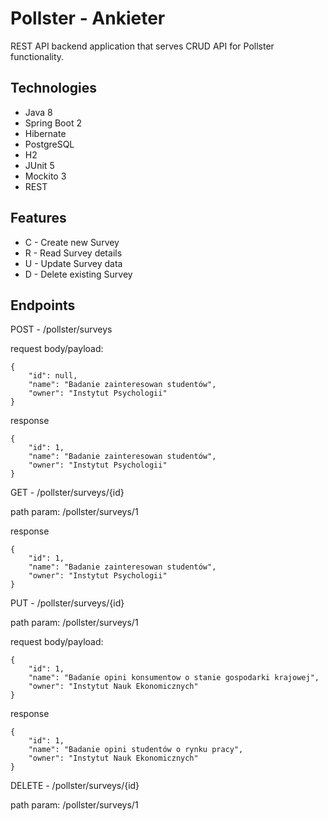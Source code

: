 # Pollster - Ankieter
REST API backend application that serves CRUD API for Pollster functionality.

## Technologies

* Java 8
* Spring Boot 2
* Hibernate
* PostgreSQL
* H2
* JUnit 5
* Mockito 3
* REST

## Features

* C - Create new Survey
* R - Read Survey details
* U - Update Survey data
* D - Delete existing Survey

## Endpoints

POST - /pollster/surveys

request body/payload: 
````
{
    "id": null,
    "name": "Badanie zainteresowan studentów",
    "owner": "Instytut Psychologii"
}
````
response
````
{
    "id": 1,
    "name": "Badanie zainteresowan studentów",
    "owner": "Instytut Psychologii"
}
````

GET - /pollster/surveys/{id}

path param: /pollster/surveys/1

response
````
{
    "id": 1,
    "name": "Badanie zainteresowan studentów",
    "owner": "Instytut Psychologii"
}
````

PUT - /pollster/surveys/{id}

path param: /pollster/surveys/1

request body/payload: 
````
{
    "id": 1,
    "name": "Badanie opini konsumentow o stanie gospodarki krajowej",
    "owner": "Instytut Nauk Ekonomicznych"
}
````
response
````
{
    "id": 1,
    "name": "Badanie opini studentów o rynku pracy",
    "owner": "Instytut Nauk Ekonomicznych"
}
````

DELETE - /pollster/surveys/{id}

path param: /pollster/surveys/1